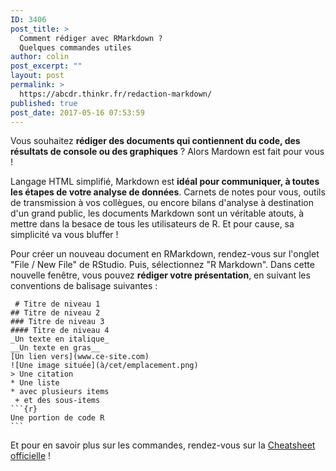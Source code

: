 ```yaml
---
ID: 3406
post_title: >
  Comment rédiger avec RMarkdown ?
  Quelques commandes utiles
author: colin
post_excerpt: ""
layout: post
permalink: >
  https://abcdr.thinkr.fr/redaction-markdown/
published: true
post_date: 2017-05-16 07:53:59
---
```

<p>Vous souhaitez <strong>rédiger des documents qui contiennent du code, des résultats de console ou des graphiques</strong> ? Alors Mardown est fait pour vous !
<p>Langage HTML simplifié, Markdown est <strong>idéal pour communiquer, à toutes les étapes de votre analyse de données</strong>. Carnets de notes pour vous, outils de transmission à vos collègues, ou encore bilans d'analyse à destination d'un grand public, les documents Markdown sont un véritable atouts, à mettre dans la besace de tous les utilisateurs de R. Et pour cause, sa simplicité va vous bluffer !
<p>Pour créer un nouveau document en RMarkdown, rendez-vous sur l'onglet "File / New File" de RStudio. Puis, sélectionnez "R Markdown". Dans cette nouvelle fenêtre, vous pouvez <strong>rédiger votre présentation</strong>, en suivant les conventions de balisage suivantes :
<p><pre><code> # Titre de niveau 1
## Titre de niveau 2
### Titre de niveau 3
#### Titre de niveau 4
_Un texte en italique_
__Un texte en gras__
[Un lien vers](www.ce-site.com)
![Une image située](à/cet/emplacement.png)
&gt; Une citation
* Une liste
* avec plusieurs items
 + et des sous-items
```{r}
Une portion de code R
```
</code></pre>
<p>Et pour en savoir plus sur les commandes, rendez-vous sur la <a href="https://www.rstudio.com/wp-content/uploads/2015/03/rmarkdown-reference.pdf" target="_blank">Cheatsheet officielle</a> !